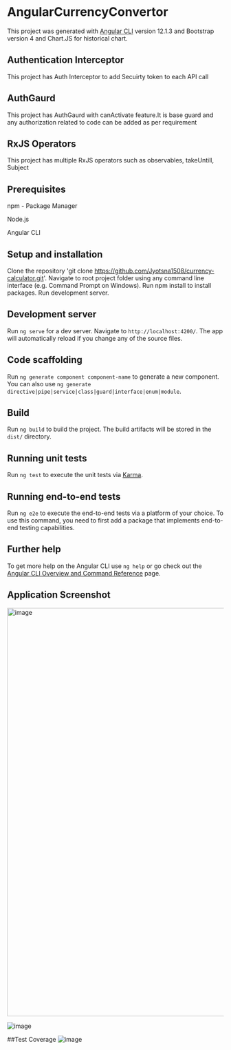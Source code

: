 # AngularCurrencyConvertor

This project was generated with [Angular CLI](https://github.com/angular/angular-cli) version 12.1.3 and Bootstrap version 4 and Chart.JS for historical chart.

## Authentication Interceptor
This project has Auth Interceptor to add Secuirty token to each API call

## AuthGaurd
This project has AuthGaurd with canActivate feature.It is base guard and any authorization related to code can be added as per requirement

## RxJS Operators
This project has multiple RxJS operators such as observables, takeUntill, Subject


## Prerequisites
  npm - Package Manager
  
  Node.js
 
  Angular CLI
  
## Setup and installation
  Clone the repository 'git clone https://github.com/Jyotsna1508/currency-calculator.git'.
  Navigate to root project folder using any command line interface (e.g. Command Prompt on Windows).
  Run npm install to install packages.
  Run development server.
  
## Development server

Run `ng serve` for a dev server. Navigate to `http://localhost:4200/`. The app will automatically reload if you change any of the source files.

## Code scaffolding

Run `ng generate component component-name` to generate a new component. You can also use `ng generate directive|pipe|service|class|guard|interface|enum|module`.

## Build

Run `ng build` to build the project. The build artifacts will be stored in the `dist/` directory.

## Running unit tests

Run `ng test` to execute the unit tests via [Karma](https://karma-runner.github.io).

## Running end-to-end tests

Run `ng e2e` to execute the end-to-end tests via a platform of your choice. To use this command, you need to first add a package that implements end-to-end testing capabilities.

## Further help

To get more help on the Angular CLI use `ng help` or go check out the [Angular CLI Overview and Command Reference](https://angular.io/cli) page.

## Application Screenshot
<img width="949" alt="image" src="https://user-images.githubusercontent.com/29199486/198946122-7db81fd5-6830-4ee0-bd05-e02fcd810601.png">

![image](https://user-images.githubusercontent.com/29199486/199003535-c8fde35b-5815-4639-89dc-491ae2d8ba1f.png)



##Test Coverage
![image](https://user-images.githubusercontent.com/29199486/199003444-1e071375-d815-4b9f-acf2-8bb05a3f5cff.png)





